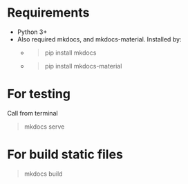 # Requirements

   * Python 3+
   * Also required mkdocs, and mkdocs-material. Installed by:
     * > pip install mkdocs
     * > pip install mkdocs-material
# For testing

Call from terminal

> mkdocs serve

# For build static files

> mkdocs build
